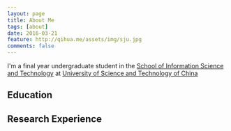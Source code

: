 ```yaml
---
layout: page
title: About Me
tags: [about]
date: 2016-03-21
feature: http://qihua.me/assets/img/sju.jpg
comments: false
---
```

    
 I'm a final year undergraduate student in the <a href="https://en.sist.ustc.edu.cn" target="_blank">School of Information Science and Technology</a> at <a href="http://en.ustc.edu.cn/" target="_blank"> University of Science and Technology of China</a>

## Education


## Research Experience


